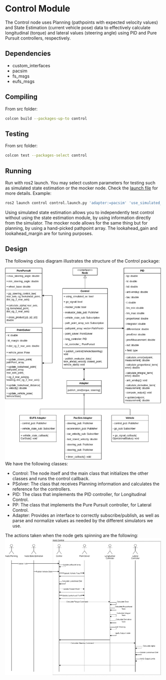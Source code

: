 # Control Module

The Control node uses Planning (pathpoints with expected velocity values) and State Estimation (current vehicle pose) data to effectively calculate longitudinal (torque) and lateral values (steering angle) using PID and Pure Pursuit controllers, respectively. 

## Dependencies

* custom_interfaces
* pacsim
* fs_msgs
* eufs_msgs

## Compiling

From src folder:
```sh
colcon build --packages-up-to control
```

## Testing

From src folder:
```sh
colcon test --packages-select control
```

## Running
Run with ros2 launch. You may select custom parameters for testing such as simulated state estimation or the mocker node. Check the [launch file](./launch/control.launch.py) for more details. Example:
```bash
ros2 launch control control.launch.py 'adapter:=pacsim' 'use_simulated_se:=true' 'mocker_node:=true'
```
Using simulated state estimation allows you to independently test control without using the state estimation module, by using information directly from the simulator. The mocker node allows for the same thing but for planning, by using a hand-picked pathpoint array. The lookahead_gain and lookahead_margin are for tuning purposes.

## Design
The following class diagram illustrates the structure of the Control package:

![Class Diagram](../../docs/assets/Control/controlClassDiagram.jpg)
We have the following classes:    
* Control: The node itself and the main class that initializes the other classes and runs the control callback.
* PSolver: The class that receives Planning information and calculates the reference for the controllers.
* PID: The class that implements the PID controller, for Longitudinal Control.
* PP: The class that implements the Pure Pursuit controller, for Lateral Control.
* Adapter: Provides an interface to correctly subscribe/publish, as well as parse and normalize values as needed by the different simulators we use.

The actions taken when the node gets spinning are the following:
![Sequence Diagram](../../docs/assets/Control/ControlSequenceDiagram.drawio.png)